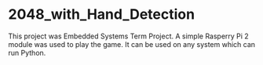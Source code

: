 # 2048_with_Hand_Detection

This project was Embedded Systems Term Project. A simple Rasperry Pi 2 module was used to play the game. It can be used on any system which can run Python.
